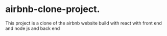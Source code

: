 # airbnb-clone-project.
This project is a clone of the airbnb website build with react with front end and node js and back end
